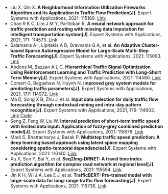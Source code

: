 * Liu X, Qin X. <b>A Neighborhood Information Utilization Fireworks Algorithm and its Application to Traffic Flow Prediction[J]</b>. Expert Systems with Applications, 2021: 115189. [Link](https://www.sciencedirect.com/science/article/pii/S0957417421006242)
* Chan R K C, Lim J M Y, Parthiban R. <b>A neural network approach for traffic prediction and routing with missing data imputation for intelligent transportation system[J]</b>. Expert Systems with Applications, 2021, 171: 114573. [Link](https://www.sciencedirect.com/science/article/pii/S0957417421000142)
* Salamanis A I, Lipitakis A D, Gravvanis G A, et al. <b>An Adaptive Cluster-based Sparse Autoregressive Model for Large-Scale Multi-Step Traffic Forecasting[J]</b>. Expert Systems with Applications, 2021: 115093. [Link](https://www.sciencedirect.com/science/article/pii/S0957417421005340)
* Abdoos M, Bazzan A L C. <b>Hierarchical Traffic Signal Optimization Using Reinforcement Learning and Traffic Prediction with Long-Short Term Memory[J]</b>. Expert Systems with Applications, 2021: 114580. [Link](https://www.sciencedirect.com/science/article/pii/S095741742100021X)
* Comert G, Begashaw N, Huynh N. <b>Improved grey system models for predicting traffic parameters[J]</b>. Expert Systems with Applications, 2021, 177: 114972. [Link](https://www.sciencedirect.com/science/article/pii/S0957417421004139)
* Ma D, Song X B, Zhu J, et al. <b>Input data selection for daily traffic flow forecasting through contextual mining and intra-day pattern recognition[J]</b>. Expert Systems with Applications, 2021, 176: 114902. [Link](https://www.sciencedirect.com/science/article/pii/S0957417421003432) [Code](https://github.com/bensong18/TrafficLearning)
* Song Z, Feng W, Liu W. <b>Interval prediction of short-term traffic speed with limited data input: Application of fuzzy-grey combined prediction model[J]</b>. Expert Systems with Applications, 2021: 115878. [Link](https://www.sciencedirect.com/science/article/pii/S0957417421012379)
* Modi S, Bhattacharya J, Basak P. <b>Multistep traffic speed prediction: A deep learning based approach using latent space mapping considering spatio-temporal dependencies[J]</b>. Expert Systems with Applications, 2021: 116140. [Link](https://www.sciencedirect.com/science/article/pii/S0957417421014676)
* Xu X, Sun Y, Bai Y, et al. <b>Seq2Img-DRNET: A travel time index prediction algorithm for complex road network at regional level[J]</b>. Expert Systems with Applications, 2021: 115554. [Link](https://www.sciencedirect.com/science/article/pii/S095741742100960X)
* Jin K H, Wi J A, Lee E J, et al. <b>TrafficBERT: Pre-trained model with large-scale data for long-range traffic flow forecasting[J]</b>. Expert Systems with Applications, 2021: 115738. [Link](https://www.sciencedirect.com/science/article/pii/S0957417421011179)